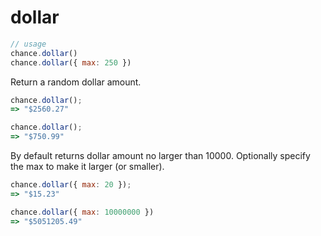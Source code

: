# dollar

```js
// usage
chance.dollar()
chance.dollar({ max: 250 })
```

<p class="pullquote" data-pullquote="Dolla, dolla, bill ya'll" markdown="1"></p>

Return a random dollar amount.

```js
chance.dollar();
=> "$2560.27"

chance.dollar();
=> "$750.99"
```

By default returns dollar amount no larger than 10000. Optionally specify
the max to make it larger (or smaller).

```js
chance.dollar({ max: 20 });
=> "$15.23"

chance.dollar({ max: 10000000 })
=> "$5051205.49"
```
